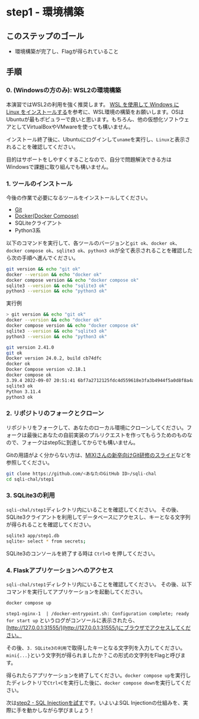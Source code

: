 # step1 - 環境構築
## このステップのゴール
- 環境構築が完了し、Flagが得られていること

## 手順
### 0. (Windowsの方のみ): WSL2の環境構築
本演習ではWSL2の利用を強く推奨します。
[WSL を使用して Windows に Linux をインストールする](https://learn.microsoft.com/ja-jp/windows/wsl/install)を参考に、WSL環境の構築をお願いします。OSはUbuntuが最もポピュラーで良いと思います。もちろん、他の仮想化ソフトウェアとしてVirtualBoxやVMwareを使っても構いません。

インストール終了後に、Ubuntuにログインして`uname`を実行し、`Linux`と表示されることを確認してください。

目的はサポートをしやすくすることなので、自分で問題解決できる方はWindowsで課題に取り組んでも構いません。

### 1. ツールのインストール
今後の作業で必要になるツールをインストールしてください。

- [Git](https://git-scm.com/book/ja/v2/%E4%BD%BF%E3%81%84%E5%A7%8B%E3%82%81%E3%82%8B-Git%E3%81%AE%E3%82%A4%E3%83%B3%E3%82%B9%E3%83%88%E3%83%BC%E3%83%AB)
- [Docker(Docker Compose)](https://www.docker.com/products/docker-desktop/)
- SQLiteクライアント
- Python3系

以下のコマンドを実行して、各ツールのバージョンと`git ok`、`docker ok`、`docker compose ok`、`sqlite3 ok`、`python3 ok`が全て表示されることを確認したら次の手順へ進んでください。

```bash
git version && echo "git ok"
docker --version && echo "docker ok"
docker compose version && echo "docker compose ok"
sqlite3 --version && echo "sqlite3 ok"
python3 --version && echo "python3 ok"
```

実行例

```bash
> git version && echo "git ok"
docker --version && echo "docker ok"
docker compose version && echo "docker compose ok"
sqlite3 --version && echo "sqlite3 ok"
python3 --version && echo "python3 ok"

git version 2.41.0
git ok
Docker version 24.0.2, build cb74dfc
docker ok
Docker Compose version v2.18.1
docker compose ok
3.39.4 2022-09-07 20:51:41 6bf7a2712125fdc4d559618e3fa3b4944f5a0d8f8a4ae21165610e153f77aapl
sqlite3 ok
Python 3.11.4
python3 ok
```

### 2. リポジトリのフォークとクローン
リポジトリをフォークして、あなたのローカル環境にクローンしてください。フォークは最後にあなたの自前実装のプルリクエストを作ってもらうためのものなので、フォークはstep5に到達してからでも構いません。

Gitの用語がよく分からない方は、[MIXIさんの新卒向けGit研修のスライド](https://speakerdeck.com/mixi_engineers/2023-git-training)などを参照してください。

```bash
git clone https://github.com/<あなたのGitHub ID>/sqli-chal
cd sqli-chal/step1
```

### 3. SQLite3の利用
`sqli-chal/step1`ディレクトリ内にいることを確認してください。
その後、SQLite3クライアントを利用してデータベースにアクセスし、キーとなる文字列が得られることを確認してください。

```bash
sqlite3 app/step1.db
sqlite> select * from secrets;
```

SQLite3のコンソールを終了する時は `Ctrl+D` を押してください。

### 4. Flaskアプリケーションへのアクセス
`sqli-chal/step1`ディレクトリ内にいることを確認してください。
その後、以下コマンドを実行してアプリケーションを起動してください。

```bash
docker compose up
```

`step1-nginx-1  | /docker-entrypoint.sh: Configuration complete; ready for start up` というログがコンソールに表示されたら、[http://127.0.0.1:31555/](http://127.0.0.1:31555/)にブラウザでアクセスしてください。

その後、`3. SQLite3の利用`で取得したキーとなる文字列を入力してください。
`mini{...}`という文字列が得られましたか？この形式の文字列をFlagと呼びます。

得られたらアプリケーションを終了してください。`docker compose up`を実行したディレクトリで`Ctrl+C`を実行した後に、`docker compose down`を実行してください。

次は[step2 - SQL Injectionを試す](../step2/)です。いよいよSQL Injectionの仕組みを、実際に手を動かしながら学びましょう！
